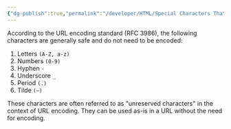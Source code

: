 ```yaml
---
{"dg-publish":true,"permalink":"/developer/HTML/Special Characters That can be used in URL/"}
---
```


According to the URL encoding standard (RFC 3986), the following characters are generally safe and do not need to be encoded:

1. Letters `(A-Z, a-z)`
2. Numbers `(0-9)`
3. Hyphen `-`
4. Underscore `_`
5. Period `(.)`
6. Tilde `(~)`

These characters are often referred to as "unreserved characters" in the context of URL encoding. They can be used as-is in a URL without the need for encoding.